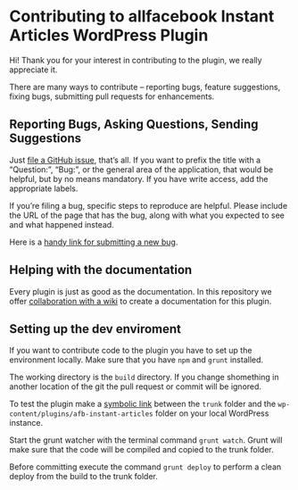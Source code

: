 # Contributing to allfacebook Instant Articles WordPress Plugin

Hi! Thank you for your interest in contributing to the plugin, we really appreciate it.

There are many ways to contribute – reporting bugs, feature suggestions, fixing bugs, submitting pull requests for enhancements.

## Reporting Bugs, Asking Questions, Sending Suggestions

Just [file a GitHub issue](https://github.com/luehrsenheinrich/afb_instant_articles/issues/new), that’s all. If you want to prefix the title with a “Question:”, “Bug:”, or the general area of the application, that would be helpful, but by no means mandatory. If you have write access, add the appropriate labels.

If you’re filing a bug, specific steps to reproduce are helpful. Please include the URL of the page that has the bug, along with what you expected to see and what happened instead.

Here is a [handy link for submitting a new bug](https://github.com/luehrsenheinrich/afb_instant_articles/issues/new?body=URL%3A%0A%0AWhat+I+expected%3A%0A%0ASteps+to+reproduce%3A%0A%0AWhat+happened+instead%3A&title=Description%20of%20the%20problem).

## Helping with the documentation

Every plugin is just as good as the documentation. In this repository we offer [collaboration with a wiki](https://github.com/luehrsenheinrich/afb_instant_articles/wiki) to create a documentation for this plugin. 

## Setting up the dev enviroment

If you want to contribute code to the plugin you have to set up the environment locally. Make sure that you have `npm` and `grunt` installed.

The working directory is the `build` directory. If you change shomething in another location of the git the pull request or commit will be ignored.

To test the plugin make a [symbolic link](https://en.wikipedia.org/wiki/Symbolic_link) between the `trunk` folder and the `wp-content/plugins/afb-instant-articles` folder on your local WordPress instance.

Start the grunt watcher with the terminal command `grunt watch`. Grunt will make sure that the code will be compiled and copied to the trunk folder.

Before committing execute the command `grunt deploy` to perform a clean deploy from the build to the trunk folder.
